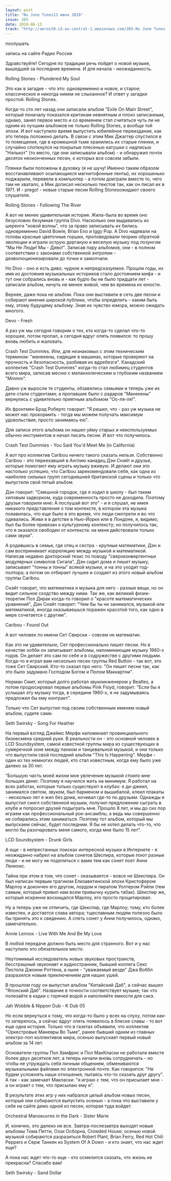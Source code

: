 ```yaml
---
layout: post
title: "Nu June Tunes13 июня 2010"
issue: 265
date: 2010-06-13
track: "http://aerost8.s3.eu-central-1.amazonaws.com/265-Nu June Tunes.mp3"
---
```


послушать

запись на сайте Радио России

Здравствуйте! Сегодня по традиции речь пойдет о новой музыке, вышедшей за последние времена. И для начала - неожиданность.

Rolling Stones - Plundered My Soul

Это как в загадке - что это: одновременно и новое, и старое; классическое и никогда никем не слыханное? И ответ у загадки простой: Rolling Stones.

Когда-то сто лет назад они записали альбом "Exile On Main Street", который поначалу показался критикам невнятным и плохо записанным, однако, занял первое место и со временем стал считаться чуть ли не одним из лучшим альбомов не только Rolling Stones, а вообще той эпохи. И вот наступило время выпустить юбилейное переиздание, как это теперь положено делать. В связи с этим Мик Джаггер спустился в то помещение, где в кромешной тьме хранились их старые пленки, и случайно споткнулся на покрытые плесенью катушки с надписью "Нэлькот" (то место, где они записывали альбом) - и обнаружил почти десяток неоконченных песен, о которых все совсем забыли.

Пленки были положены в духовку (я не шучу! Именно таким образом восстанавливают осыпающиеся магнитофонные ленты), их хорошенько поджарили, перевели в компьютер - а потом доиграли вместе то, чего там не хватало, а Мик дописал несколько текстов так, как он писал их в 1971. И - prego! - новые старые песни Rolling Stonesожидают своего слушателя.

Rolling Stones - Following The River

А вот не менее удивительная история. Жила-была во время оно безусловно безумная группа Divo. Насколько они выдавались из шеренги "новой волны", что за право записывать их бились одновременно David Bowie, Brian Eno и Iggy Pop. А Divo надевали на головы красные цветочные горшки, проповедовали теорию обратной эволюции и играли острую дерганую и веселую музыку под лозунгом "Мы Не Люди! Мы - Диво!". Записав пару альбомов, они - в полном соответствии с законами собственной энтропии - деэволюционизировали до точки и замолчали.

Но Divo - оно и есть диво; чудное и непредсказуемое. Прошли годы, их имя из достояния музыкальных историков стало достоянием мифа - и тут они собрались вновь и - как будто бы не было тридцати лет - записали альбом, ничуть не менее живой, чем во времена их юности.

Вернее, даже пока не альбом. Пока они выставили в сеть две песни и собирают мнения широкой публики, чтобы определить - каким быть ему, этому будущему альбому. Зная их чувство юмора, можно ожидать многого.

Devo - Fresh

А раз уж мы сегодня говорим о тех, кто когда-то сделал что-то хорошее, потом пропал, а сегодня вдруг опять появился: то прошу вновь любить и жаловать.

Crash Test Dummies. Или, для незнакомых с этим техническим термином: "манекены, сидящие в машинах, которые проверяют на прочность и безопасность, разбивая их вдребезги". Канадский коллектив "Crash Test Dummies" когда-то стал любимец студентов всего мира, записав месню с меланхолическим и глубоким названием "Mmmm".

Давно уж выросли те студенты, обзавелись семьями и теперь уже их дети стали студентами; а пропавшие было с радаров "Манекены" вернулись с удивительно приятным альбомом "Оо-ля-ля!".

Их фронтмен Брэд Робертс говорит: "Я решил, что - раз уж музыка не может нас прокормить - тогда мы можем получать максимум удовольствия, просто занимаясь ею".

Для записи этого альбома он нашел уйму старых и неиспользуемых обычно инстументов и начал писать песни. И вот что получилось.

Crash Test Dummies - You Said You'd Meet Me (in California)

А вот про коллектив Caribou ничего такого сказать нельзя. Собственно Caribou - это переехавший в Англию канадец Дэн Снэйт и друзья, которые помогают ему играть музыку вживую. И делают они это настолько успешно, что Caribou зарекомендовали себя, как одна из наиболее сильных групп сегодняшней британской сцены и только что выпустили свой пятый альбом.

Дэн говорит: "Смешной городок, где я ходил в школу - был таким хиповым задворком, куда современность просто не доходила. Поэтому друзья говорили мне: А послушай вот это" - и я слушал, не имея никакого представления о том контексте, в котором эта музыка пояавилась, что еще было в это время, что люди смотрели и во что одевались. Живи я в детстве в Нью-Йорке или в Лондоне, я, видимо, был бы более привязан к культурному контексту; но получилось так, что я оказался свободен от контекста: на меня действовали только сами звуки".

А родившись в семье, где отец и сестра - крупные математики, Дэн и сам воспринимает корреляцию между музыкой и математикой. Написав недавно докторский тезис по поводу "сверхконвергентных модулярных символов Сигала", Дэн сидит дома и пишет музыку, записывает "тонны и тонны" всякой музыки, и на это уходит год-полтора; а потом он отбирает лучшее и создает из этого новый альбом группы Caribou.

Снэйт говорит, что математика и музыка для него - разные вещи, но он видит сильное сходство между ними. Так же, как великий физик-теоретик Пол Дирак когда-то говорил о "красоте математических уравнений", Дэн Снэйт говорит: "Чем бы ты ни занимался, музыкой или математикой, иногда оказываешься поражен красотой того, как одно в мире сочетается с другим".

Caribou - Found Out

А вот человек по имени Сет Свирски - совсем не математик.

Как это ни удивительно, Сет профессионально пишет песни. Но в качестве хобби он записывает альбомы, напоминающие музыку 1960-х годов. Он делает это сам по себе и в содружестве с другими людьми. Когда-то я играл вам несколько песен группы Red Button - так вот, это тоже Сет Свирский. Кто-то сказал про него: "Он пишет песни так, как это было задумано Господом Богом и Полом Маккартни".

Норман Смит, который долго работал звукоинженером у Beatles, а потом продюсировал первые альбомы Pink Floyd, говорит: "Если бы я услышал эту музыку тогда, в середине 1960-х, я не задумываясь предложил бы ему контракт".

Только что Сет выпустил под своим собственным именем новый альбом, судите сами.

Seth Swirsky - Song For Heather

На первый взгляд Джеймс Мерфи напоминает провинциального бизнесмена средней руки. В реальности он - это основной человек в LCD Soundsystem, самой известной группы мира из существующих в сумеречной зоне между панком и танцевальной музыкой, и они только что выпустили свой последний альбом "This Is Happening". Мерфи - один из тех немногих людей, кто стал известным, когда ему было уже далеко за 30 лет.

"Большую часть моей жизни мое увлечение музыкой стоило мне больших денег. Поэтому я научился жить на минимум. Я работал на всех работах, которые только существуют в клубах: я ди-джеил, занимался светом, звуком, был барменом и вышибалой, клеил плакаты - несколько лет я жил без дома, ночевал где-то по друзьям. Однажды я выпустил сингл собственной музыки, получил предложение сыграть в клубе и попросил друзей подыграть мне. Прошло 8 лет, и мы до сих пор играем как профессиональный рок-ансамбль; а ведь мы совершенно не собирались этим заниматься. Поэтому тот альбом, который мы выпускаем сейчас, будет последним. Я бы не хотел делать что-то, что могло бы разочаровать меня самого, когда мне было 15 лет".

LCD Soundsystem - Drunk Girls

А еще - в непрестанных поисках интересной музыки в Интернете - я неожиданно набрел на альбом сонетов Шеспира, которые поют разные люди - и не могу не поделиться с вами тем как сонет поет Анни Леннокс.

Тайна при этом в том, что сонет - оказывается - вовсе не Шекспира. Он был написан первым трагиком Елизаветинской эпохи Кристофером Марлоу и докончен его другом, лордом и пиратом Уолтером Рэйли (тем самым, который привил нам всем привычку курить табак). Шекспир же, который искренне восхищался Марлоу, его просто процитировал.

Ну а теперь уже не отличить, где Шекспир, где Марлоу; тому, кто более известен, и достается слава автора; тщеславным людям полезно было бы принять это к сведению. А спеть сонет у Анни получилось, однако, замечательно.

Annie Lennox - Live With Me And Be My Love

В любой передаче должно быть место для странного. Вот и у нас наступило это обязательное место.

Неутомимый исследователь новых звуковых пространств, бесстрашный звуконавт и аудиостранник, бывший коллега Секс Пистола Джонни Роттена, а ныне - "уважаемый везде" Джа Воббл разразился новым приключением для наших ушей.

В прошлом году он выпустил альбом "Китайский Даб", а сейчас вышел "Японский Даб". Название в точности соответствует музыке; так что полезайте в кадки с горячей водой и наполняйте емкости для сакэ.

Jah Wobble & Nippon Dub - K Dub 05

Но если вернуться к тому, что когда-то было у всех на слуху, потом как-то затерялось, а сейчас вдруг опять появилось в блеске славы - то вот еще одна история. Только что в газетах объявили, что коллектив "Оркестровые Маневры Во Тьме", ранее бывший одним из главных электро-поп коллективов мира, осенью выпускает первый новый альбом за 14 лет.

Основатели группы Пол Хамфрис и Пол МакКласки не работали вместе более двух десятков лет, а теперь начали вновь сотрудничать - но чтобы не утруждать себя личным общением, обмениваются музыкальными файлами по электронной почте. Как говорится: "Не будем усложнять наши отношения, пытаясь что-то сказать друг другу". А так - как замечает Макласки: "я играю с тем, что он присылает мне - а он играет с тем, что присылаю ему я".

В результате этих игр у них набрался целый альбом новых песен, который они собираются выпустить осенью - а пока что выставили у себя на сайте демо одной из песен, которая туда войдет.

Orchestral Manoeuvres in the Dark - Sister Marie

И, конечно, это далеко не все. Завтра-послезавтра выходят новые альбомы Тома Петти, Оззи Осборна, Crowded House; осенью новой музыкой собираются разразиться Robert Plant, Brian Ferry, Red Hot Chili Peppers и Серж Танкян из System Of A Down - и кто знает, что нас ждет еще?

А пока нас ждет что-то еще - кто осмелится сказать, что жизнь не прекрасна? Спасибо вам!

Seth Swirsky - Sand Dollar
